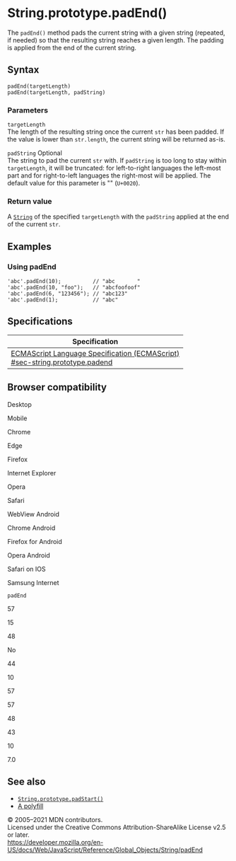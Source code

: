 String.prototype.padEnd()
=========================

The `padEnd()` method pads the current string with a given string (repeated, if needed) so that the resulting string reaches a given length. The padding is applied from the end of the current string.

Syntax
------

    padEnd(targetLength)
    padEnd(targetLength, padString)

### Parameters

`targetLength`  
The length of the resulting string once the current `str` has been padded. If the value is lower than `str.length`, the current string will be returned as-is.

 `padString` <span class="badge inline optional">Optional</span>   
The string to pad the current `str` with. If `padString` is too long to stay within `targetLength`, it will be truncated: for left-to-right languages the left-most part and for right-to-left languages the right-most will be applied. The default value for this parameter is "" (`U+0020`).

### Return value

A [`String`](../string) of the specified `targetLength` with the `padString` applied at the end of the current `str`.

Examples
--------

### Using padEnd

    'abc'.padEnd(10);          // "abc       "
    'abc'.padEnd(10, "foo");   // "abcfoofoof"
    'abc'.padEnd(6, "123456"); // "abc123"
    'abc'.padEnd(1);           // "abc"

Specifications
--------------

<table><thead><tr class="header"><th>Specification</th></tr></thead><tbody><tr class="odd"><td><a href="https://tc39.es/ecma262/#sec-string.prototype.padend">ECMAScript Language Specification (ECMAScript)<br />
<span class="small">#sec-string.prototype.padend</span></a></td></tr></tbody></table>

Browser compatibility
---------------------

Desktop

Mobile

Chrome

Edge

Firefox

Internet Explorer

Opera

Safari

WebView Android

Chrome Android

Firefox for Android

Opera Android

Safari on IOS

Samsung Internet

`padEnd`

57

15

48

No

44

10

57

57

48

43

10

7.0

See also
--------

-   [`String.prototype.padStart()`](padstart)
-   [A polyfill](https://github.com/behnammodi/polyfill/blob/master/string.polyfill.js)

© 2005–2021 MDN contributors.  
Licensed under the Creative Commons Attribution-ShareAlike License v2.5 or later.  
<a href="https://developer.mozilla.org/en-US/docs/Web/JavaScript/Reference/Global_Objects/String/padEnd" class="_attribution-link">https://developer.mozilla.org/en-US/docs/Web/JavaScript/Reference/Global_Objects/String/padEnd</a>

